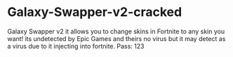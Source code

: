 # Galaxy-Swapper-v2-cracked
Galaxy Swapper v2 it allows you to change skins in Fortnite to any skin you want! its undetected by Epic Games and theirs no virus but it may detect as a virus due to it injecting into fortnite. Pass: 123
